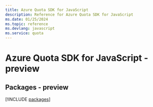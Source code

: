 ```yaml
---
title: Azure Quota SDK for JavaScript
description: Reference for Azure Quota SDK for JavaScript
ms.date: 01/25/2024
ms.topic: reference
ms.devlang: javascript
ms.service: quota
---
```

# Azure Quota SDK for JavaScript - preview
## Packages - preview
[!INCLUDE [packages](quota-index.md)]
